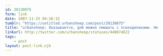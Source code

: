 ```yaml
---
id: 20130075
form: link
date: 2007-11-25 04:26:15
tumblr: "https://untitled.urbansheep.com/post/20130075"
title: "urbansheep: Оказывается, днб можно смешать с психоделиками. Не то, чтобы хорошо, но не противно. Букем едет электричкой из ШМВ2, не иначе."
linkurl: http://twitter.com/urbansheep/statuses/440874822
tags:
    - post
layout: post-link.njk
---
```


